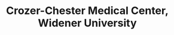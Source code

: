 ---
layout: repo
title: "Crozer-Chester Medical Center, Widener University"
id: 13722
permalink: repos/13722/
---